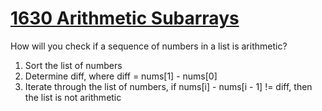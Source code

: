 # [1630 Arithmetic Subarrays](https://leetcode.com/problems/arithmetic-subarrays/description)

How will you check if a sequence of numbers in a list is arithmetic?

1. Sort the list of numbers
2. Determine diff, where diff = nums[1] - nums[0]
3. Iterate through the list of numbers, if nums[i] - nums[i - 1] != diff, then the list is not arithmetic 

